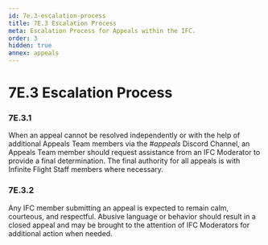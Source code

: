```yaml
---
id: 7e.3-escalation-process
title: 7E.3 Escalation Process
meta: Escalation Process for Appeals within the IFC.
order: 3
hidden: true
annex: appeals
---
```




# 7E.3 Escalation Process



### 7E.3.1

When an appeal cannot be resolved independently or with the help of additional Appeals Team members via the *#appeals* Discord Channel, an Appeals Team member should request assistance from an IFC Moderator to provide a final determination. The final authority for all appeals is with Infinite Flight Staff members where necessary. 



### 7E.3.2

Any IFC member submitting an appeal is expected to remain calm, courteous, and respectful. Abusive language or behavior should result in a closed appeal and may be brought to the attention of IFC Moderators for additional action when needed. 